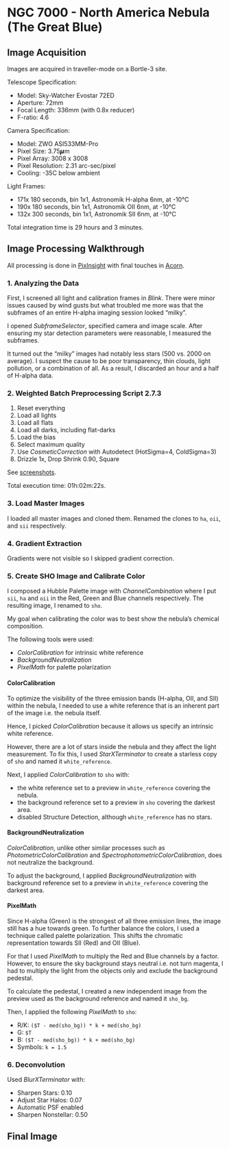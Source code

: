 # NGC 7000 - North America Nebula (The Great Blue)

## Image Acquisition 

Images are acquired in traveller-mode on a Bortle-3 site.

Telescope Specification:

- Model: Sky-Watcher Evostar 72ED
- Aperture: 72mm
- Focal Length: 336mm (with 0.8x reducer)
- F-ratio: 4.6

Camera Specification:

- Model: ZWO ASI533MM-Pro
- Pixel Size: 3.75𝞵m
- Pixel Array: 3008 x 3008
- Pixel Resolution: 2.31 arc-sec/pixel
- Cooling: -35C below ambient

Light Frames:

- 171x 180 seconds, bin 1x1, Astronomik H-alpha 6nm, at -10°C
- 190x 180 seconds, bin 1x1, Astronomik OII 6nm, at -10°C
- 132x 300 seconds, bin 1x1, Astronomik SII 6nm, at -10°C

Total integration time is 29 hours and 3 minutes.

## Image Processing Walkthrough

All processing is done in [PixInsight](https://pixinsight.com) with final touches in [Acorn](https://flyingmeat.com/acorn/).

### 1. Analyzing the Data

First, I screened all light and calibration frames in *Blink*. There were minor issues caused by wind gusts but what troubled me more was that the subframes of an entire H-alpha imaging session looked “milky”.

I opened *SubframeSelector*, specified camera and image scale. After ensuring my star detection parameters were reasonable, I measured the subframes.

It turned out the “milky” images had notably less stars (500 vs. 2000 on average). I suspect the cause to be poor transparency, thin clouds, light pollution, or a combination of all. As a result, I discarded an hour and a half of H-alpha data.


### 2. Weighted Batch Preprocessing Script 2.7.3

1. Reset everything
2. Load all lights
3. Load all flats
4. Load all darks, including flat-darks
5. Load the bias
6. Select maximum quality
7. Use *CosmeticCorrection* with Autodetect (HotSigma=4, ColdSigma=3)
8. Drizzle 1x, Drop Shrink 0.90, Square

See [screenshots](./media/wbpp/).

Total execution time: 01h:02m:22s.

### 3. Load Master Images

I loaded all master images and cloned them. Renamed the clones to `ha`, `oii`, and `sii` respectively.

### 4. Gradient Extraction

Gradients were not visible so I skipped gradient correction.

### 5. Create SHO Image and Calibrate Color

I composed a Hubble Palette image with *ChannelCombination* where I put `sii`, `ha` and `oii` in the Red, Green and Blue channels respectively. The resulting image, I renamed to `sho`.

My goal when calibrating the color was to best show the nebula’s chemical composition.

The following tools were used:

- *ColorCalibration* for intrinsic white reference
- *BackgroundNeutralization*
- *PixelMath* for palette polarization

#### ColorCalibration

To optimize the visibility of the three emission bands (H-alpha, OII, and SII) within the nebula, I needed to use a white reference that is an inherent part of the image i.e. the nebula itself.

Hence, I picked *ColorCalibration* because it allows us specify an intrinsic white reference.

However, there are a lot of stars inside the nebula and they affect the light measurement. To fix this, I used *StarXTerminator* to create a starless copy of `sho` and named it `white_reference`.

Next, I applied *ColorCalibration* to `sho` with:

- the white reference set to a preview in `white_reference` covering the nebula.
- the background reference set to a preview in `sho` covering the darkest area.
- disabled Structure Detection, although `white_reference` has no stars.

#### BackgroundNeutralization

*ColorCalibration*, unlike other similar processes such as *PhotometricColorCalibration* and *SpectrophotometricColorCalibration*, does not neutralize the background.

To adjust the background, I applied *BackgroundNeutralization* with background reference set to a preview in `white_reference` covering the darkest area.

#### PixelMath

Since H-alpha (Green) is the strongest of all three emission lines, the image still has a hue towards green. To further balance the colors, I used a technique called palette polarization. This shifts the chromatic representation towards SII (Red) and OII (Blue).

For that I used *PixelMath* to multiply the Red and Blue channels by a factor. However, to ensure the sky background stays neutral i.e. not turn magenta, I had to multiply the light from the objects only and exclude the background pedestal. 

To calculate the pedestal, I created a new independent image from the preview used as the background reference and named it `sho_bg`.

Then, I applied the following *PixelMath* to `sho`:

- R/K: `($T - med(sho_bg)) * k + med(sho_bg)`
- G: `$T`
- B: `($T - med(sho_bg)) * k + med(sho_bg)`
- Symbols: `k = 1.5`

### 6. Deconvolution

Used *BlurXTerminator* with:

- Sharpen Stars: 0.10
- Adjust Star Halos: 0.07
- Automatic PSF enabled
- Sharpen Nonstellar: 0.50

## Final Image

